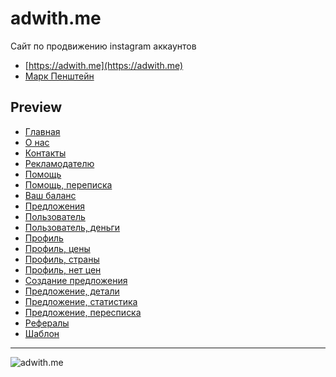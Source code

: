adwith.me
===========================
Сайт по продвижению instagram аккаунтов
* [https://adwith.me](https://adwith.me)
* [Марк Пенштейн](https://vk.com/id283253066)

## Preview
* [Главная](https://demyashev.github.io/adwith.me/index.html)
* [О нас](https://demyashev.github.io/adwith.me/about.html)
* [Контакты](https://demyashev.github.io/adwith.me/contacts.html)
* [Рекламодателю](https://demyashev.github.io/adwith.me/advertise.html)
* [Помощь](https://demyashev.github.io/adwith.me/support.html)
* [Помощь, переписка](https://demyashev.github.io/adwith.me/support_podrob.html)
* [Ваш баланс](https://demyashev.github.io/adwith.me/balance.html)
* [Предложения](https://demyashev.github.io/adwith.me/client_offers.html)
* [Пользователь](https://demyashev.github.io/adwith.me/user_info.html)
* [Пользователь, деньги](https://demyashev.github.io/adwith.me/user_info_add_money.html)
* [Профиль](https://demyashev.github.io/adwith.me/instagramer_info.html)
* [Профиль, цены](https://demyashev.github.io/adwith.me/instagramer_info_user.html)
* [Профиль, страны](https://demyashev.github.io/adwith.me/instagramer_info_user_countries.html)
* [Профиль, нет цен](https://demyashev.github.io/adwith.me/instagramer_info_user_noprice.html)
* [Создание предложения](https://demyashev.github.io/adwith.me/new_offer.html)
* [Предложение, детали](https://demyashev.github.io/adwith.me/offer_detail.html)
* [Предложение, статистика](https://demyashev.github.io/adwith.me/offer_detail_statistic.html)
* [Предложение, пересписка](https://demyashev.github.io/adwith.me/offer_detail_up_price.html)
* [Рефералы](https://demyashev.github.io/adwith.me/referer.html)
* [Шаблон](https://demyashev.github.io/adwith.me/template.html)
---
![adwith.me](https://github.com/demyashev/adwith.me/raw/master/img/preview.png)
